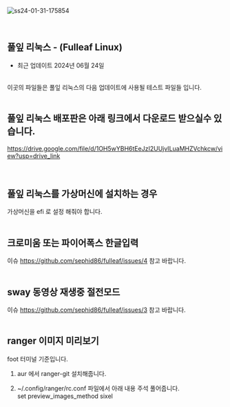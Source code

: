 ![ss24-01-31-175854](https://github.com/sephid86/fulleaf/assets/77107998/80d2117e-f617-4ab1-8634-5603873e92ba)

<br>

풀잎 리눅스 - (Fulleaf Linux) <br>
--
- 최근 업데이트 2024년 06월 24일
<br>
이곳의 파일들은 풀잎 리눅스의 다음 업데이트에 사용될 테스트 파일들 입니다.
<br>
<br>

풀잎 리눅스 배포판은 아래 링크에서 다운로드 받으실수 있습니다.<br>
--
https://drive.google.com/file/d/1OH5wYBH6tEeJzI2UUjvILuaMHZVchkcw/view?usp=drive_link
<br>
<br>
<br>

풀잎 리눅스를 가상머신에 설치하는 경우 
-
가상머신을 efi 로 설정 해줘야 합니다.<br>
<br>

크로미움 또는 파이어폭스 한글입력
-
이슈
https://github.com/sephid86/fulleaf/issues/4
참고 바랍니다.
<br>
<br>

sway 동영상 재생중 절전모드
-
이슈
https://github.com/sephid86/fulleaf/issues/3
참고 바랍니다.
<br>
<br>

ranger 이미지 미리보기
-
foot 터미널 기준입니다.

1. aur 에서 ranger-git 설치해줍니다.

2. ~/.config/ranger/rc.conf 파일에서
아래 내용 주석 풀어줍니다. <br>
set preview_images_method sixel
<br>
<br>
